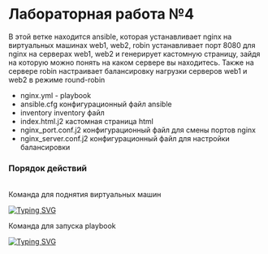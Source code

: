 <h1>Лабораторная работа №4</h1>

В этой ветке находится ansible, которая устанавливает nginx на виртуальных машинах web1, web2, robin
устанавливает порт 8080 для nginx на серверах web1, web2 и генерирует кастомную страницу, зайдя на которую можно понять на каком сервере вы находитесь. Также на сервере robin настраивает балансировку нагрузки серверов web1 и web2 в режиме round-robin

+ nginx.yml - playbook
+ ansible.cfg  конфигурационный файл ansible
+ inventory    inventory файл
+ index.html.j2  кастомная страница html
+ nginx_port.conf.j2  конфигурационный файл для смены портов nginx
+ nginx_server.conf.j2  конфигурационный файл для настройки балансировки

<h3> Порядок действий </h3> <br/>
Команда для поднятия виртуальных машин

[![Typing SVG](https://readme-typing-svg.herokuapp.com?color=%2336BCF7&lines=vagrant+up)](https://git.io/typing-svg)


Команда для запуска playbook

[![Typing SVG](https://readme-typing-svg.herokuapp.com?color=%2336BCF7&lines=ansible-playbook+nginx.yum)](https://git.io/typing-svg)
